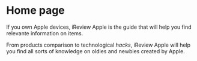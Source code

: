 # Home page

If you own Apple devices, iReview Apple is the guide that will help you find relevante information on items. 

From products comparison to technological *hacks*, iReview Apple will help you find all sorts of knowledge on oldies and newbies created by Apple. 

